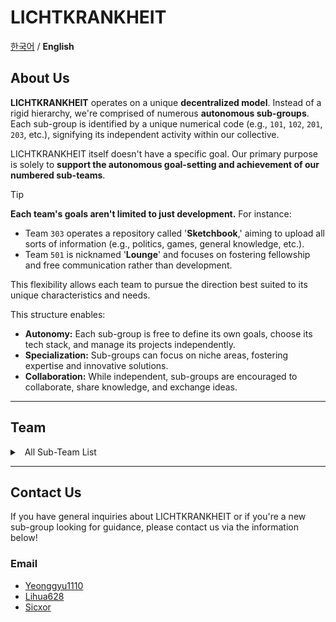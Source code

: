 # LICHTKRANKHEIT

[한국어](README.md) / **English** 


## About Us
**LICHTKRANKHEIT** operates on a unique **decentralized model**. Instead of a rigid hierarchy, we're comprised of numerous **autonomous sub-groups**. Each sub-group is identified by a unique numerical code (e.g., `101`, `102`, `201`, `203`, etc.), signifying its independent activity within our collective.

LICHTKRANKHEIT itself doesn't have a specific goal. Our primary purpose is solely to **support the autonomous goal-setting and achievement of our numbered sub-teams**.

> [!TIP]
> **Each team's goals aren't limited to just development.**
> For instance:
> - Team `303` operates a repository called '**Sketchbook**,' aiming to upload all sorts of information (e.g., politics, games, general knowledge, etc.).
> - Team `501` is nicknamed '**Lounge**' and focuses on fostering fellowship and free communication rather than development.
>
> This flexibility allows each team to pursue the direction best suited to its unique characteristics and needs.

This structure enables:

* **Autonomy:** Each sub-group is free to define its own goals, choose its tech stack, and manage its projects independently.
* **Specialization:** Sub-groups can focus on niche areas, fostering expertise and innovative solutions.
* **Collaboration:** While independent, sub-groups are encouraged to collaborate, share knowledge, and exchange ideas.

---

## Team

<details>
<summary>
  All Sub-Team List
</summary>
  
  | Team Number | Members | Member Count | Main Activity Field |
  | --- | --- | --- | --- |
  | 101 | LIHUA628, YeongGyu | 2 | KaKaoTalk Bot Development |
  | 102 | LIHUA628, YeongGyu,  DarkSnowFlower, Noa-GUS, ~~Sample~~ | 5 | KaKaoTalk Bot Development | 
  | 105 | YeongGyu, Noa-GUS, ~~Sample~~, ~~Violent~~ | 4 | KaKaoTalk Bot Development |
  | 201 | LIHUA628, Sicxor, ~~Sample~~, ~~Violent~~, ~~jroLia~~ | 5 | Website Development |
  | 202 | YouJJeb, Noa-GUS, ~~jroLia~~, ~~Sample~~ | 4 | Discord Bot Development |
  | 204 | YeongGyu, Skyyype, ~~userE~~ | 3 | KaKaoTalk Bot Development |
  | 205 | DarkSnowFlower, 2oic, LIHUA628, YeongGyu | 4 | Website Development (extension) |
  | 302 | YouJJeb, 2oic | 2 | App Development |
  | 303 | LIHUA628, YeongGyu, DarkSnowFlower, Sicxor, YouJJeb, Skyyype, Noa-GUS,  2oic, ~~Violent~~, ~~userE~~ | 10 | Social / Fellowship |
  | 402 | LIHUA628, Skyyype | 2 | Discord Bot Development |
  | 404 | LIHUA628, Skyyype, YeongGyu, Sicxor | 4 | App Development |
  | 405 | DarkSnowFlower, Sicxor | 2 | Minecraft Plugin Development |
  | 501 | LIHUA628, YeongGyu, DarkSnowFlower, Sicxor, YouJJeb, Skyyype, Noa-GUS,  2oic | 8 | Social / Fellowship |
  | 503 | 2oic, YouJJeb, Sicxor | 3 | Minecraft Plugin Development |
  | 504 | Skyyype, 2oic, YouJJeb, LIHUA628 | 4 | Website Development (extension) |
  | 507 | LIHUA628, Sicxor, YouJJeb, YeongGyu | 4 | KaKaoTalk Bot Development |
  | 601 | **Recruiting** | undefined | undefined |
    
</details>

---

## Contact Us

If you have general inquiries about LICHTKRANKHEIT or if you're a new sub-group looking for guidance, please contact us via the information below!
  
### Email
  - [Yeonggyu1110](mailto.yenggyu1110.work@gmail.com)
  - [Lihua628](mailto.lihua628.biz@gmail.com)
  - [Sicxor](mailto.sicxor0104@gmail.com)
